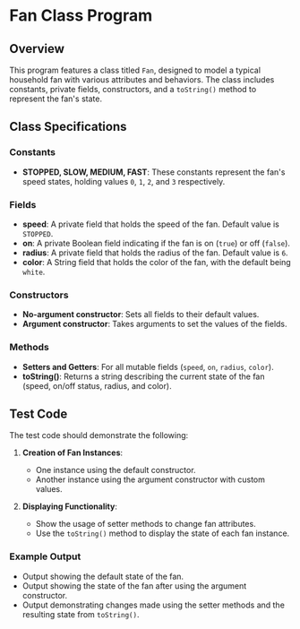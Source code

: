 # Fan Class Program

## Overview
This program features a class titled `Fan`, designed to model a typical household fan with various attributes and behaviors. The class includes constants, private fields, constructors, and a `toString()` method to represent the fan's state.

## Class Specifications

### Constants
- **STOPPED, SLOW, MEDIUM, FAST**: These constants represent the fan's speed states, holding values `0`, `1`, `2`, and `3` respectively.

### Fields
- **speed**: A private field that holds the speed of the fan. Default value is `STOPPED`.
- **on**: A private Boolean field indicating if the fan is on (`true`) or off (`false`).
- **radius**: A private field that holds the radius of the fan. Default value is `6`.
- **color**: A String field that holds the color of the fan, with the default being `white`.

### Constructors
- **No-argument constructor**: Sets all fields to their default values.
- **Argument constructor**: Takes arguments to set the values of the fields.

### Methods
- **Setters and Getters**: For all mutable fields (`speed`, `on`, `radius`, `color`).
- **toString()**: Returns a string describing the current state of the fan (speed, on/off status, radius, and color).

## Test Code
The test code should demonstrate the following:
1. **Creation of Fan Instances**:
   - One instance using the default constructor.
   - Another instance using the argument constructor with custom values.

2. **Displaying Functionality**:
   - Show the usage of setter methods to change fan attributes.
   - Use the `toString()` method to display the state of each fan instance.

### Example Output
- Output showing the default state of the fan.
- Output showing the state of the fan after using the argument constructor.
- Output demonstrating changes made using the setter methods and the resulting state from `toString()`.
